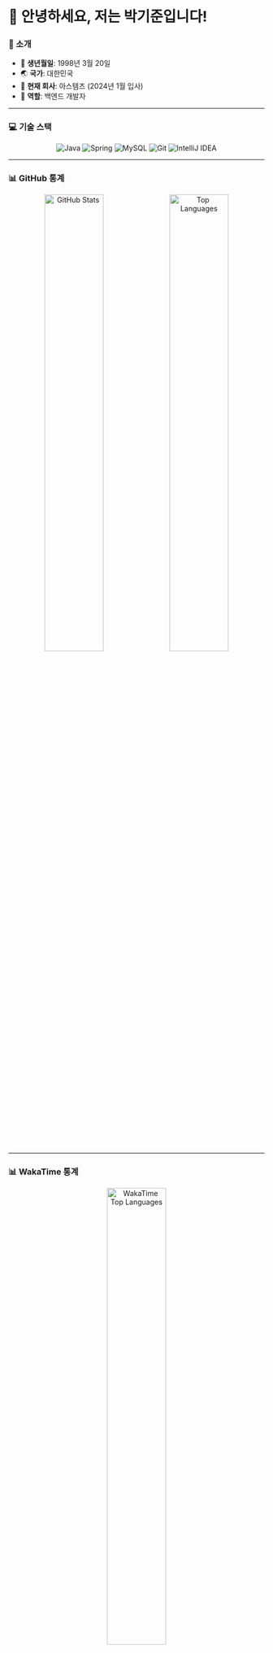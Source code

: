 # 👋 안녕하세요, 저는 박기준입니다!

### 📝 소개
- 🎂 **생년월일**: 1998년 3월 20일  
- 🌏 **국가**: 대한민국  
- 🏢 **현재 회사**: 아스템즈 (2024년 1월 입사)  
- 💼 **역할**: 백엔드 개발자  

---

### 💻 기술 스택
<div align="center">
  <img src="https://img.shields.io/badge/Java-007396?style=for-the-badge&logo=java&logoColor=white" alt="Java" />
  <img src="https://img.shields.io/badge/Spring-6DB33F?style=for-the-badge&logo=spring&logoColor=white" alt="Spring" />
  <img src="https://img.shields.io/badge/MySQL-4479A1?style=for-the-badge&logo=mysql&logoColor=white" alt="MySQL" />
  <img src="https://img.shields.io/badge/Git-F05032?style=for-the-badge&logo=git&logoColor=white" alt="Git" />
  <img src="https://img.shields.io/badge/IntelliJ_IDEA-000000?style=for-the-badge&logo=intellij-idea&logoColor=white" alt="IntelliJ IDEA" />
</div>

---

### 📊 GitHub 통계
<div align="center" style="overflow-x: auto;">
  <img src="https://github-readme-stats.vercel.app/api?username=Park-GiJun&show_icons=true&theme=default&hide_border=true&text_color=808080&title_color=000000&icon_color=000000" alt="GitHub Stats" width="48%" />
  <img src="https://github-readme-stats.vercel.app/api/top-langs/?username=Park-GiJun&layout=compact&theme=default&hide_border=true&text_color=808080&title_color=000000" alt="Top Languages" width="48%" />
</div>

---

### 📊 WakaTime 통계
<div align="center" style="overflow-x: auto;">
  <img src="https://github-readme-stats.vercel.app/api/wakatime?username=GijunPark&api_key=waka_e1c5461f-6b16-4c99-8f81-c75d7b6fc570&layout=compact&theme=default&hide_border=true&text_color=808080&title_color=000000" alt="WakaTime Top Languages" width="48%" />
</div>

---

### 🏆 주요 성과
<div align="center" style="overflow-x: auto;">
  <img src="https://github-profile-trophy.vercel.app/?username=Park-GiJun&theme=default&no-frame=true&margin-w=15" alt="GitHub Trophies" />
</div>

---

### 🌟 기여도 지도
<div align="center" style="overflow-x: auto;">
  <img src="https://github-profile-summary-cards.vercel.app/api/cards/profile-details?username=Park-GiJun&theme=default" alt="Contribution Map" />
</div>

---

### 🌐 링크
- 📄 [이력서](https://resume.olm.life)  
- 🔗 [프로젝트 웹사이트](https://olm.life)  

---

### 👀 방문자 수
<div align="center">
  <img src="https://komarev.com/ghpvc/?username=Park-GiJun&style=for-the-badge&color=blueviolet" alt="Visitor Count" />
</div>

---

### 📫 연락처
<div align="center">
  <a href="mailto:tpgj98@naver.com"><img src="https://img.shields.io/badge/이메일-tpgj98@naver.com-0078D4?style=for-the-badge&logo=gmail&logoColor=white" /></a>
</div>

---

감사합니다! 😊
